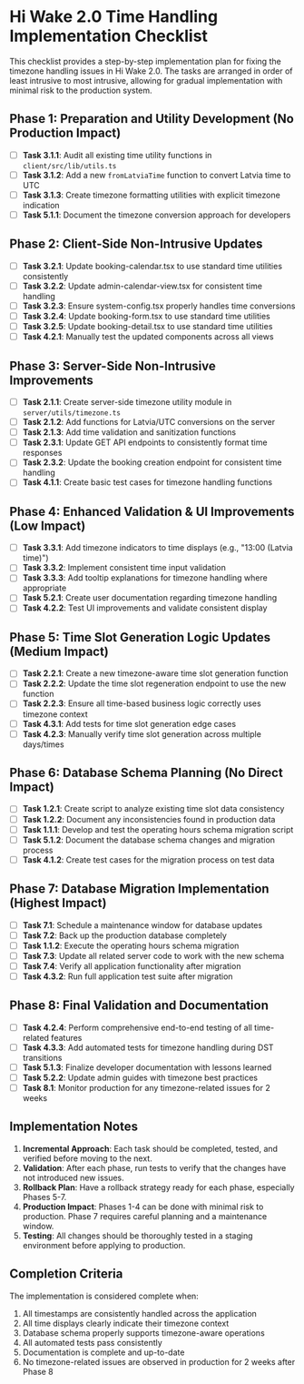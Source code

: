 # Hi Wake 2.0 Time Handling Implementation Checklist

This checklist provides a step-by-step implementation plan for fixing the timezone handling issues in Hi Wake 2.0. The tasks are arranged in order of least intrusive to most intrusive, allowing for gradual implementation with minimal risk to the production system.

## Phase 1: Preparation and Utility Development (No Production Impact)

- [ ] **Task 3.1.1**: Audit all existing time utility functions in `client/src/lib/utils.ts`
- [ ] **Task 3.1.2**: Add a new `fromLatviaTime` function to convert Latvia time to UTC
- [ ] **Task 3.1.3**: Create timezone formatting utilities with explicit timezone indication
- [ ] **Task 5.1.1**: Document the timezone conversion approach for developers

## Phase 2: Client-Side Non-Intrusive Updates

- [ ] **Task 3.2.1**: Update booking-calendar.tsx to use standard time utilities consistently
- [ ] **Task 3.2.2**: Update admin-calendar-view.tsx for consistent time handling
- [ ] **Task 3.2.3**: Ensure system-config.tsx properly handles time conversions
- [ ] **Task 3.2.4**: Update booking-form.tsx to use standard time utilities
- [ ] **Task 3.2.5**: Update booking-detail.tsx to use standard time utilities
- [ ] **Task 4.2.1**: Manually test the updated components across all views

## Phase 3: Server-Side Non-Intrusive Improvements

- [ ] **Task 2.1.1**: Create server-side timezone utility module in `server/utils/timezone.ts`
- [ ] **Task 2.1.2**: Add functions for Latvia/UTC conversions on the server
- [ ] **Task 2.1.3**: Add time validation and sanitization functions
- [ ] **Task 2.3.1**: Update GET API endpoints to consistently format time responses
- [ ] **Task 2.3.2**: Update the booking creation endpoint for consistent time handling
- [ ] **Task 4.1.1**: Create basic test cases for timezone handling functions

## Phase 4: Enhanced Validation & UI Improvements (Low Impact)

- [ ] **Task 3.3.1**: Add timezone indicators to time displays (e.g., "13:00 (Latvia time)")
- [ ] **Task 3.3.2**: Implement consistent time input validation
- [ ] **Task 3.3.3**: Add tooltip explanations for timezone handling where appropriate
- [ ] **Task 5.2.1**: Create user documentation regarding timezone handling
- [ ] **Task 4.2.2**: Test UI improvements and validate consistent display

## Phase 5: Time Slot Generation Logic Updates (Medium Impact)

- [ ] **Task 2.2.1**: Create a new timezone-aware time slot generation function
- [ ] **Task 2.2.2**: Update the time slot regeneration endpoint to use the new function
- [ ] **Task 2.2.3**: Ensure all time-based business logic correctly uses timezone context
- [ ] **Task 4.3.1**: Add tests for time slot generation edge cases
- [ ] **Task 4.2.3**: Manually verify time slot generation across multiple days/times

## Phase 6: Database Schema Planning (No Direct Impact)

- [ ] **Task 1.2.1**: Create script to analyze existing time slot data consistency
- [ ] **Task 1.2.2**: Document any inconsistencies found in production data
- [ ] **Task 1.1.1**: Develop and test the operating hours schema migration script
- [ ] **Task 5.1.2**: Document the database schema changes and migration process
- [ ] **Task 4.1.2**: Create test cases for the migration process on test data

## Phase 7: Database Migration Implementation (Highest Impact)

- [ ] **Task 7.1**: Schedule a maintenance window for database updates
- [ ] **Task 7.2**: Back up the production database completely
- [ ] **Task 1.1.2**: Execute the operating hours schema migration
- [ ] **Task 7.3**: Update all related server code to work with the new schema
- [ ] **Task 7.4**: Verify all application functionality after migration
- [ ] **Task 4.3.2**: Run full application test suite after migration

## Phase 8: Final Validation and Documentation

- [ ] **Task 4.2.4**: Perform comprehensive end-to-end testing of all time-related features
- [ ] **Task 4.3.3**: Add automated tests for timezone handling during DST transitions
- [ ] **Task 5.1.3**: Finalize developer documentation with lessons learned
- [ ] **Task 5.2.2**: Update admin guides with timezone best practices
- [ ] **Task 8.1**: Monitor production for any timezone-related issues for 2 weeks

## Implementation Notes

1. **Incremental Approach**: Each task should be completed, tested, and verified before moving to the next.
2. **Validation**: After each phase, run tests to verify that the changes have not introduced new issues.
3. **Rollback Plan**: Have a rollback strategy ready for each phase, especially Phases 5-7.
4. **Production Impact**: Phases 1-4 can be done with minimal risk to production. Phase 7 requires careful planning and a maintenance window.
5. **Testing**: All changes should be thoroughly tested in a staging environment before applying to production.

## Completion Criteria

The implementation is considered complete when:

1. All timestamps are consistently handled across the application
2. All time displays clearly indicate their timezone context
3. Database schema properly supports timezone-aware operations
4. All automated tests pass consistently
5. Documentation is complete and up-to-date
6. No timezone-related issues are observed in production for 2 weeks after Phase 8